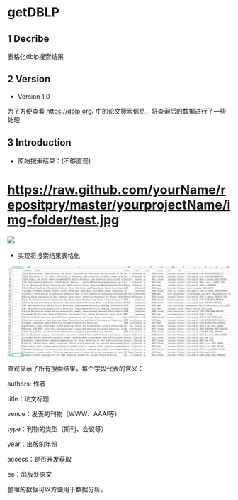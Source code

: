 # getDBLP

## 1 Decribe

表格化dblp搜索结果

## 2 Version
  
- Version 1.0

为了方便查看 https://dblp.org/ 中的论文搜索信息，将查询后的数据进行了一些处理


## 3 Introduction


- 原始搜索结果：(不够直观)
# https://raw.github.com/yourName/repositpry/master/yourprojectName/img-folder/test.jpg
![](https://raw.github.com/yaunsine/getDBLP/master/%E5%BE%AE%E4%BF%A1%E6%88%AA%E5%9B%BE_20221219210844.png)



- 实现将搜索结果表格化

![](https://github.com/yaunsine/getDBLP/blob/master/Snipaste_2022-12-19_21-06-14.png)



直观显示了所有搜索结果，每个字段代表的含义：

authors:   作者

title：论文标题

venue：发表的刊物（WWW、AAAI等）

type：刊物的类型（期刊、会议等）

year：出版的年份

access：是否开发获取

ee：出版处原文



整理的数据可以方便用于数据分析。

